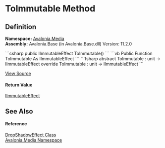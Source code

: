 # ToImmutable Method




## Definition
**Namespace:** <a href="N_Avalonia_Media">Avalonia.Media</a>  
**Assembly:** Avalonia.Base (in Avalonia.Base.dll) Version: 11.2.0

<Tabs groupId="api-code-preview">
<TabItem value="csharp" label="C#">
```csharp
public IImmutableEffect ToImmutable()
```
</TabItem>
<TabItem value="vb" label="VB">
```vb
Public Function ToImmutable As IImmutableEffect
```
</TabItem>
<TabItem value="fsharp" label="F#">
```fsharp
abstract ToImmutable : unit -> IImmutableEffect 
override ToImmutable : unit -> IImmutableEffect 
```
</TabItem>
</Tabs>



<a href="https://github.com/AvaloniaUI/Avalonia/tree/master/src/Avalonia.Base/Media/Effects/DropShadowEffect.cs#L71" title="View the source code">View Source</a>



#### Return Value
<a href="T_Avalonia_Media_IImmutableEffect">IImmutableEffect</a>

## See Also


#### Reference
<a href="T_Avalonia_Media_DropShadowEffect">DropShadowEffect Class</a>  
<a href="N_Avalonia_Media">Avalonia.Media Namespace</a>  

